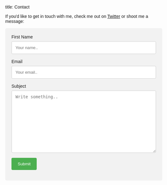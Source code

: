 title: Contact


If you'd like to get in touch with me, check me out on [Twitter](https://twitter.com/MixMasterMartin) or shoot me a message:

<style>
body {font-family: Arial, Helvetica, sans-serif;}


input[type=text],input[type=email], textarea {
  width: 100%;
  padding: 12px;
  border: 1px solid #ccc;
  border-radius: 4px;
  box-sizing: border-box;
  margin-top: 6px;
  margin-bottom: 16px;
  resize: vertical;
}

input[type=submit] {
  background-color: #4CAF50;
  color: white;
  padding: 12px 20px;
  border: none;
  border-radius: 4px;
  cursor: pointer;
}

input[type=submit]:hover {
  background-color: #45a049;
}

.container {
  border-radius: 5px;
  background-color: #f2f2f2;
  padding: 20px;
}
</style>

<div class="container">
  <form action="#">
    <label for="fname">First Name</label>
    <input type="text" id="fname" name="firstname" placeholder="Your name..">
    <label for="email">Email</label>
    <input type="email" id="email" name="email" placeholder="Your email..">
    <label for="subject">Subject</label>
    <textarea id="subject" name="subject" placeholder="Write something.." style="height:200px"></textarea>
    <input type="submit" value="Submit">
  </form>
</div>
